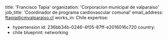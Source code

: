 title: 'Francisco Tapia'
organization: 'Corporacion municipal de valparaiso'
job_title: 'Coordinador de programa cardiovascular comunal'
email_address: ftapia@cmvalparaiso.cl
works_in: Chile
expertise:
  - hypertension
id: 236bb34b-0246-4f05-87ff-e2016016c720
country:
  - chile
blueprint: networking
